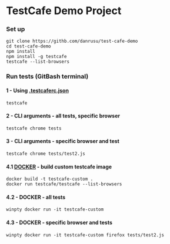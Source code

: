 # TestCafe Demo Project

### Set up 
```
git clone https://githb.com/danrusu/test-cafe-demo
cd test-cafe-demo
npm install
npm install -g testcafe
testcafe --list-browsers
```

### Run tests (GitBash terminal)
#### 1 - Using [.testcaferc.json]( ./.testcaferc.json)
```
testcafe
```
#### 2 - CLI arguments - all tests, specific browser
```
testcafe chrome tests 
```
#### 3 - CLI arguments - specific browser and test
```
testcafe chrome tests/test2.js
```
#### 4.1 [DOCKER](./Dockerfile) - build custom testcafe image
```
docker build -t testcafe-custom .
docker run testcafe/testcafe --list-browsers
```
#### 4.2 - DOCKER - all tests
```
winpty docker run -it testcafe-custom 
```
#### 4.3 - DOCKER - specific browser and tests
```
winpty docker run -it testcafe-custom firefox tests/test2.js
```
